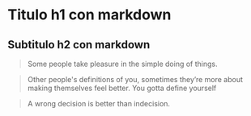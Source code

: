 # Titulo h1 con markdown
## Subtitulo h2 con markdown

>  Some people take pleasure in the simple doing of things.

>  Other people's definitions of you, sometimes they’re more about making themselves feel better. You gotta define yourself

>  A wrong decision is better than indecision.
